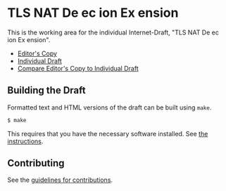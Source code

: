# TLS NAT De ec ion Ex ension

This is the working area for the individual Internet-Draft, "TLS NAT De ec ion Ex ension".

* [Editor's Copy](https://chris-wood.github.io/draft-wood-tls-nat-detection/#go.draft-wood-tls-nat-detection.html)
* [Individual Draft](https://tools.ietf.org/html/draft-wood-tls-nat-detection)
* [Compare Editor's Copy to Individual Draft](https://chris-wood.github.io/draft-wood-tls-nat-detection/#go.draft-wood-tls-nat-detection.diff)

## Building the Draft

Formatted text and HTML versions of the draft can be built using `make`.

```sh
$ make
```

This requires that you have the necessary software installed.  See
[the instructions](https://github.com/martinthomson/i-d-template/blob/master/doc/SETUP.md).


## Contributing

See the
[guidelines for contributions](https://github.com/chris-wood/draft-wood-tls-nat-detection/blob/master/CONTRIBUTING.md).
